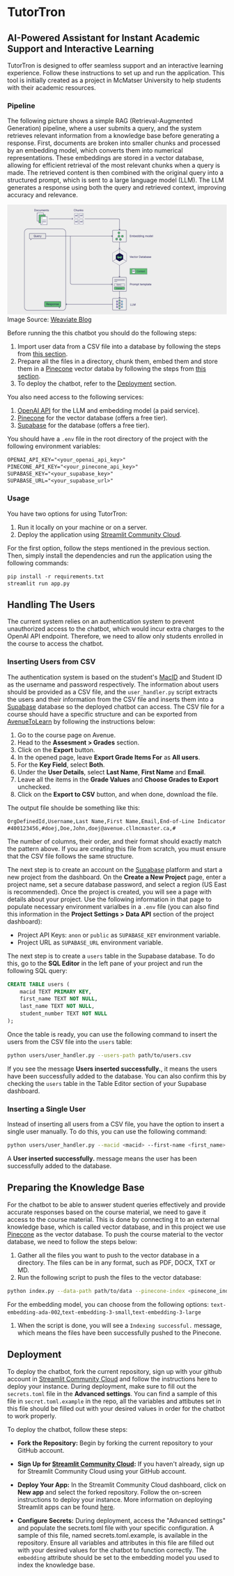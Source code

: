 
# TutorTron

## AI-Powered Assistant for Instant Academic Support and Interactive Learning

TutorTron is designed to offer seamless support and an interactive learning experience. Follow these instructions to set up and run the application. This tool is initially created as a project in McMatser University to help students with their academic resources.

### Pipeline
The following picture shows a simple RAG (Retrieval-Augmented Generation) pipeline, where a user submits a query, and the system retrieves relevant information from a knowledge base before generating a response. First, documents are broken into smaller chunks and processed by an embedding model, which converts them into numerical representations. These embeddings are stored in a vector database, allowing for efficient retrieval of the most relevant chunks when a query is made. The retrieved content is then combined with the original query into a structured prompt, which is sent to a large language model (LLM). The LLM generates a response using both the query and retrieved context, improving accuracy and relevance.

![A Simple RAG Pipeline](assets/rag-base.png)
Image Source: [Weaviate Blog](https://weaviate.io/blog/introduction-to-rag)

Before running the this chatbot you should do the following steps:
1. Import user data from a CSV file into a database by following the steps from [this section](#handling-the-users).
2. Prepare all the files in a directory, chunk them, embed them and store them in a [Pinecone](https://www.pinecone.io/) vector databa by following the steps from [this section](#preparing-the-knowledge-base).
3. To deploy the chatbot, refer to the [Deployment](#deployment) section.

You also need access to the following services:

1. [OpenAI API](https://platform.openai.com/) for the LLM and embedding model (a paid service).
2. [Pinecone](https://www.pinecone.io/) for the vector database (offers a free tier).
3. [Supabase](https://supabase.com/) for the database (offers a free tier).

You should have a `.env` file in the root directory of the project with the following environment variables:

```shell
OPENAI_API_KEY="<your_openai_api_key>"
PINECONE_API_KEY="<your_pinecone_api_key>"
SUPABASE_KEY="<your_supabase_key>"
SUPABASE_URL="<your_supabase_url>"
```

### Usage

You have two options for using TutorTron:
1. Run it locally on your machine or on a server.
2. Deploy the application using [Streamlit Community Cloud](https://streamlit.io/cloud).

For the first option, follow the steps mentioned in the previous section. Then, simply install the dependencies and run the application using the following commands:

```shell
pip install -r requirements.txt
streamlit run app.py
```

## Handling The Users

The current system relies on an authentication system to prevent unauthorized access to the chatbot, which would incur extra charges to the OpenAI API endpoint. Therefore, we need to allow only students enrolled in the course to access the chatbot.

### Inserting Users from CSV
The authentication system is based on the student's [MacID](https://uts.mcmaster.ca/services/accounts-and-passwords/macid/) and Student ID as the username and password respectively. The information about users should be provided as a CSV file, and the `user_handler.py` script extracts the users and their information from the CSV file and inserts them into a [Supabase](https://supabase.com/) database so the deployed chatbot can access. The CSV file for a course should have a specific structure and can be exported from [AvenueToLearn](https://avenue.cllmcmaster.ca/) by following the instructions below:

1. Go to the course page on Avenue.
2. Head to the **Assesment > Grades** section.
3. Click on the **Export** button.
4. In the opened page, leave **Export Grade Items For** as **All users**.
5. For the **Key Field**, select **Both**.
6. Under the **User Details**, select **Last Name**, **First Name** and **Email**.
7. Leave all the items in the **Grade Values** and **Choose Grades to Export** unchecked.
8. Click on the **Export to CSV** button, and when done, download the file.

The output file shoulde be something like this:
```csv
OrgDefinedId,Username,Last Name,First Name,Email,End-of-Line Indicator
#400123456,#doej,Doe,John,doej@avenue.cllmcmaster.ca,#
```
The number of columns, their order, and their format should exactly match the pattern above. If you are creating this file from scratch, you must ensure that the CSV file follows the same structure.

The next step is to create an account on the [Supabase](https://supabase.com/) platform and start a new project from the dashboard. On the **Create a New Project** page, enter a project name, set a secure database password, and select a region (US East is recommended). Once the project is created, you will see a page with details about your project. Use the following information in that page to populate necessary environment varialbes in a `.env` file (you can also find this information in the **Project Settings > Data API** section of the project dashboard):
- Project API Keys: `anon` or `public` as `SUPABASE_KEY` environment variable.
- Project URL as `SUPABASE_URL` environment variable.

The next step is to create a `users` table in the Supabase database. To do this, go to the **SQL Editor** in the left pane of your project and run the following SQL query:

```sql
CREATE TABLE users (
    macid TEXT PRIMARY KEY,
    first_name TEXT NOT NULL,
    last_name TEXT NOT NULL,
    student_number TEXT NOT NULL
);
```
Once the table is ready, you can use the following command to insert the users from the CSV file into the `users` table:

```bash
python users/user_handler.py --users-path path/to/users.csv
```

If you see the message **Users inserted successfully.**, it means the users have been successfully added to the database. You can also confirm this by checking the `users` table in the Table Editor section of your Supabase dashboard.

### Inserting a Single User
Instead of inserting all users from a CSV file, you have the option to insert a single user manually. To do this, you can use the following command:
```bash
python users/user_handler.py --macid <macid> --first-name <first_name> --last-name <last_name> --student-number <student_number>
```
A **User inserted successfully.** message means the user has been successfully added to the database.


## Preparing the Knowledge Base
For the chatbot to be able to answer student queries effectively and provide accurate responses based on the course material, we need to gave it access to the course material. This is done by connecting it to an external knowledge base, which is called vector database, and in this project we use [Pinecone](https://www.pinecone.io/) as the vector database. To push the course material to the vector database, we need to follow the steps below:

1. Gather all the files you want to push to the vector database in a directory. The files can be in any format, such as PDF, DOCX, TXT or MD.
2. Run the following script to push the files to the vector database:
```bash
python index.py --data-path path/to/data --pinecone-index <pinecone_index_name> --embedding-model <embedding_model_name>
```
For the embedding model, you can choose from the following options: `text-embedding-ada-002`,`text-embedding-3-small`,`text-embedding-3-large`

1. When the script is done, you will see a `Indexing successful.` message, which means the files have been successfully pushed to the Pinecone.

## Deployment
To deploy the chatbot, fork the current repository, sign up with your github account in [Streamlit Community Cloud](https://streamlit.io/cloud) and follow the instructions here to deploy your instance. During deployment, make sure to fill out the `secrets.toml` file in the **Advanced settings**. You can find a sample of this file in `secret.toml.example` in the repo, all the variables and attibutes set in this file should be filled out with your desired values in order for the chatbot to work properly.

To deploy the chatbot, follow these steps:

- **Fork the Repository:** Begin by forking the current repository to your GitHub account.

- **Sign Up for [Streamlit Community Cloud](https://streamlit.io/cloud):** If you haven't already, sign up for Streamlit Community Cloud using your GitHub account.

- **Deploy Your App:** In the Streamlit Community Cloud dashboard, click on **New app** and select the forked repository. Follow the on-screen instructions to deploy your instance. More information on deploying Streamlit apps can be found [here](https://docs.streamlit.io/deploy/streamlit-community-cloud/deploy-your-app/deploy).

- **Configure Secrets:** During deployment, access the "Advanced settings" and populate the secrets.toml file with your specific configuration. A sample of this file, named secrets.toml.example, is available in the repository. Ensure all variables and attributes in this file are filled out with your desired values for the chatbot to function correctly. The `embedding` attribute should be set to the embedding model you used to index the knowledge base.